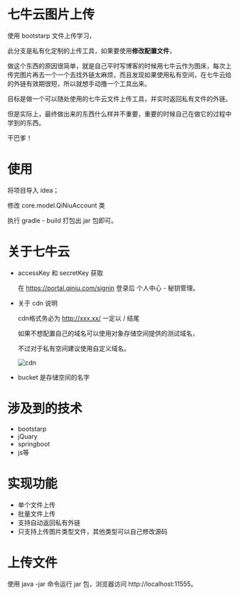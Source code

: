 # 七牛云图片上传
使用 bootstarp 文件上传学习，

此分支是私有化定制的上传工具，如果要使用**修改配置文件**，

做这个东西的原因很简单，就是自己平时写博客的时候用七牛云作为图床，每次上传完图片再去一个一个去找外链太麻烦，而且发现如果使用私有空间，在七牛云给的外链有效期很短，所以就想手动撸一个工具出来。

目标是做一个可以随处使用的七牛云文件上传工具，并实时返回私有文件的外链。

但是实际上，最终做出来的东西什么样并不重要，重要的时候自己在做它的过程中学到的东西。

干巴爹！

# 使用

将项目导入 idea；

修改 core.model.QiNiuAccount 类

执行 gradle - build 打包出 jar 包即可。

# 关于七牛云

- accessKey 和 secretKey 获取

    在 https://portal.qiniu.com/signin 登录后 个人中心 - 秘钥管理。
    
- 关于 cdn 说明

    cdn格式务必为 http://xxx.xx/  一定以 / 结尾
    
    如果不想配置自己的域名可以使用对象存储空间提供的测试域名，
    
    不过对于私有空间建议使用自定义域名。
    
    ![cdn](http://blogqn.maintel.cn/七牛云自定义域名.png?e=3080533207&token=kDSqSAyKGaf8JcHprWP7S4W3hGuz8kDIEhzAufWH:OrlP6IqBEKWqlVMvft7YcA_mCMQ=)
    
 - bucket 是存储空间的名字
# 涉及到的技术

- bootstarp
- jQuary
- springboot
- js等

# 实现功能

- 单个文件上传
- 批量文件上传
- 支持自动返回私有外链
- 只支持上传图片类型文件，其他类型可以自己修改源码

# 上传文件

使用 java -jar 命令运行 jar 包，浏览器访问 http://localhost:11555。
